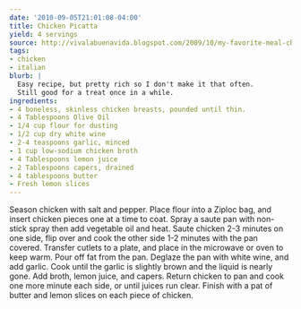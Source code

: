```yaml
---
date: '2010-09-05T21:01:08-04:00'
title: Chicken Picatta
yield: 4 servings
source: http://vivalabuenavida.blogspot.com/2009/10/my-favorite-meal-chicken-picatta.html
tags:
- chicken
- italian
blurb: |
  Easy recipe, but pretty rich so I don't make it that often.
  Still good for a treat once in a while.
ingredients:
- 4 boneless, skinless chicken breasts, pounded until thin.
- 4 Tablespoons Olive Oil
- 1/4 cup flour for dusting
- 1/2 cup dry white wine
- 2-4 teaspoons garlic, minced
- 1 cup low-sodium chicken broth
- 4 Tablespoons lemon juice
- 2 Tablespoons capers, drained
- 4 tablespoons butter
- Fresh lemon slices
---
```


Season chicken with salt and pepper. Place flour into a Ziploc bag, and
insert chicken pieces one at a time to coat. Spray a saute pan with
non-stick spray then add vegetable oil and heat. Saute chicken 2-3 minutes
on one side, flip over and cook the other side 1-2 minutes with the pan
covered. Transfer cutlets to a plate, and place in the microwave or oven to
keep warm. Pour off fat from the pan. Deglaze the pan with white wine, and
add garlic. Cook until the garlic is slightly brown and the liquid is nearly
gone. Add broth, lemon juice, and capers. Return chicken to pan and cook one
more minute each side, or until juices run clear. Finish with a pat of
butter and lemon slices on each piece of chicken.
